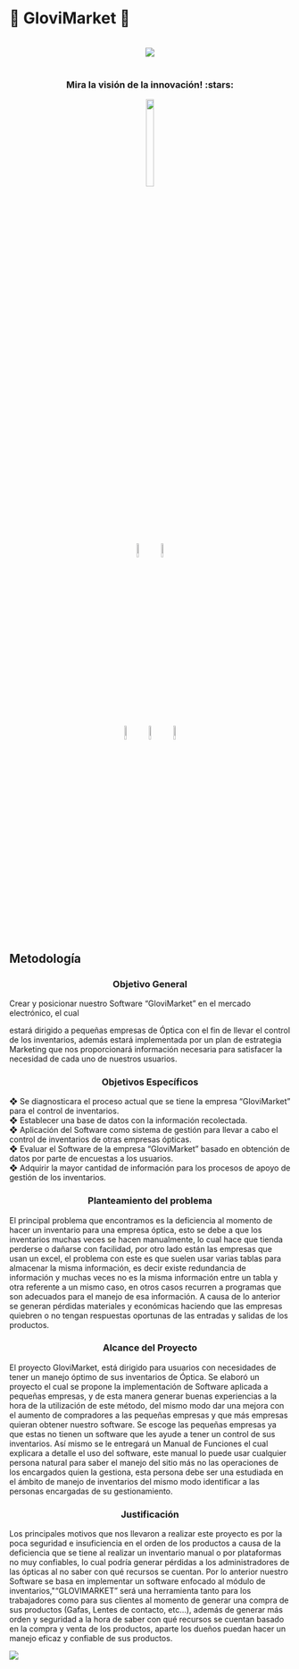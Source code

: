 


# :small_red_triangle: GloviMarket :small_red_triangle_down:
<div align="center">
  <br>
  <img src='https://i.imgur.com/UiJjNYy.png'></a>
</div>
 
<br />
 <h3 align="center"> Mira la visión de la innovación! :stars:</h3> 
<div align="center">
 
<img src='https://i.imgur.com/JeL5Ic2.png' width=17% height=20% ></a>
   
<a href="https://github.com/IIFelipeII" target="_blank"><img src='https://i.imgur.com/P4Kprns.png' width=8% height=8% ></a> </a>
<a href="https://github.com/valeriac24"><img src='https://i.imgur.com/Z4Nsfvs.png' width=8% height=8% ></a>

<a href="https://github.com/andreshg2003"><img src='https://i.imgur.com/KcLPyjj.png' width=8% height=8% ></a>
<a href="https://github.com/jdmendez896"><img src='https://i.imgur.com/Jb3JTjc.png' width=8% height=8% ></a>
<a href="https://github.com/MiltonStivenPinzon"><img src='https://i.imgur.com/CzGj4xW.png' width=8% height=8% ></a>
</div>
</div>
<br />




  <p align="center">
  
    
<br>
<h2>Metodología </h2>
<a id="objg"></a>
<h3 align="center" >Objetivo General </h3> 

Crear y posicionar nuestro Software “GloviMarket” en el mercado electrónico, el cual 

estará dirigido a pequeñas empresas de Óptica con el fin de llevar el control de los 
inventarios, además estará implementada por un plan de estrategia Marketing que nos 
proporcionará información necesaria para satisfacer la necesidad de cada uno de 
nuestros usuarios.
<h3 align="center" >Objetivos Específicos </h3> 
 
❖ Se diagnosticara el proceso actual que se tiene la empresa “GloviMarket” para el 
control de inventarios. <br>
❖ Establecer una base de datos con la información recolectada.<br>
❖ Aplicación del Software como sistema de gestión para llevar a cabo el 
control de inventarios de otras empresas ópticas.<br>
❖ Evaluar el Software de la empresa “GloviMarket” basado en obtención de 
datos por parte de encuestas a los usuarios. <br>
❖ Adquirir la mayor cantidad de información para los procesos de apoyo de 
gestión de los inventarios.<br>
<a id="pro"></a>
<h3 align="center" >Planteamiento del problema </h3> 



El principal problema que encontramos es la deficiencia al momento de hacer un inventario para una 
empresa óptica, esto se debe a que los inventarios muchas veces se hacen manualmente, lo cual hace 
que tienda perderse o dañarse con facilidad, por otro lado están las empresas que usan un excel, el 
problema con este es que suelen usar varias tablas para almacenar la misma información, es decir 
existe redundancia de información y muchas veces no es la misma información entre un tabla y otra 
referente a un mismo caso, en otros casos recurren a programas que son adecuados para el manejo de 
esa información. A causa de lo anterior se generan pérdidas materiales y económicas haciendo que las 
empresas quiebren o no tengan respuestas oportunas de las entradas y salidas de los productos.
<a id="alc"></a>

<h3 align="center" >Alcance del Proyecto </h3>

El proyecto GloviMarket, está dirigido para usuarios con necesidades de tener un manejo óptimo de sus 
inventarios de Óptica. Se elaboró un proyecto el cual se propone la implementación de Software aplicada 
a pequeñas empresas, y de esta manera generar buenas experiencias a la hora de la utilización de este 
método, del mismo modo dar una mejora con el aumento de compradores a las pequeñas empresas y que 
más empresas quieran obtener nuestro software. Se escoge las pequeñas empresas ya que estas no 
tienen un software que les ayude a tener un control de sus inventarios. Así mismo se le entregará un 
Manual de Funciones el cual explicara a detalle el uso del software, este manual lo puede usar cualquier 
persona natural para saber el manejo del sitio más no las operaciones de los encargados quien la 
gestiona, esta persona debe ser una estudiada en el ámbito de manejo de inventarios del mismo modo 
identificar a las personas encargadas de su gestionamiento.
<a id="inv"></a>



<h3 align="center" >Justificación </h3>
<a id="jus"></a>

Los principales motivos que nos llevaron a realizar este proyecto es por la poca seguridad e 
insuficiencia en el orden de los productos a causa de la deficiencia que se tiene al realizar un 
inventario manual o por plataformas no muy confiables, lo cual podría generar pérdidas a los 
administradores de las ópticas al no saber con qué recursos se cuentan. 
Por lo anterior nuestro Software se basa en implementar un software enfocado al módulo de 
inventarios,"“GLOVIMARKET” será una herramienta tanto para los trabajadores como para sus 
clientes al momento de generar una compra de sus productos (Gafas, Lentes de contacto, etc…), 
además de generar más orden y seguridad a la hora de saber con qué recursos se cuentan basado 
en la compra y venta de los productos, aparte los dueños puedan hacer un manejo eficaz y confiable 
de sus productos.
<br>



<img src="https://i.imgur.com/1xytEDX.png">
